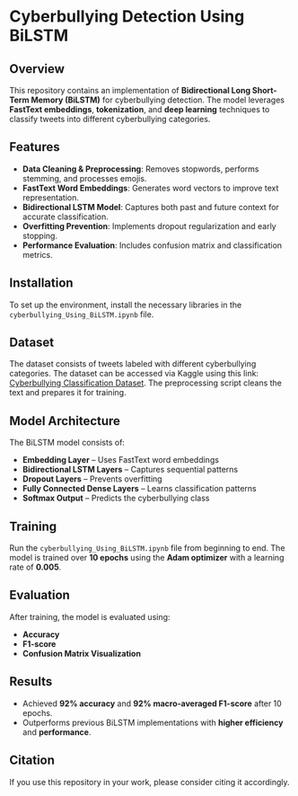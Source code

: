# Cyberbullying Detection Using BiLSTM  

## Overview  
This repository contains an implementation of **Bidirectional Long Short-Term Memory (BiLSTM)** for cyberbullying detection. The model leverages **FastText embeddings**, **tokenization**, and **deep learning** techniques to classify tweets into different cyberbullying categories.  

## Features  
- **Data Cleaning & Preprocessing**: Removes stopwords, performs stemming, and processes emojis.  
- **FastText Word Embeddings**: Generates word vectors to improve text representation.  
- **Bidirectional LSTM Model**: Captures both past and future context for accurate classification.  
- **Overfitting Prevention**: Implements dropout regularization and early stopping.  
- **Performance Evaluation**: Includes confusion matrix and classification metrics.  

## Installation  
To set up the environment, install the necessary libraries in the `cyberbullying_Using_BiLSTM.ipynb` file.


## Dataset  
The dataset consists of tweets labeled with different cyberbullying categories. The dataset can be accessed via Kaggle using this link: [Cyberbullying Classification Dataset](https://www.kaggle.com/datasets/andrewmvd/cyberbullying-classification). The preprocessing script cleans the text and prepares it for training.  

## Model Architecture  
The BiLSTM model consists of:  
- **Embedding Layer** – Uses FastText word embeddings  
- **Bidirectional LSTM Layers** – Captures sequential patterns  
- **Dropout Layers** – Prevents overfitting  
- **Fully Connected Dense Layers** – Learns classification patterns  
- **Softmax Output** – Predicts the cyberbullying class  

## Training  
Run the `cyberbullying_Using_BiLSTM.ipynb` file from beginning to end. The model is trained over **10 epochs** using the **Adam optimizer** with a learning rate of **0.005**.  

## Evaluation  
After training, the model is evaluated using:  
- **Accuracy**  
- **F1-score**  
- **Confusion Matrix Visualization**  

## Results  
- Achieved **92% accuracy** and **92% macro-averaged F1-score** after 10 epochs.  
- Outperforms previous BiLSTM implementations with **higher efficiency** and **performance**.  

## Citation  
If you use this repository in your work, please consider citing it accordingly.  
